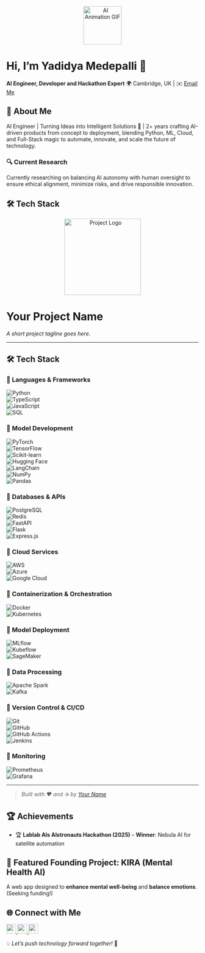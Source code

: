 <div align="center">
  <img src="https://media.giphy.com/media/jZIq9jQjvBE6krE3Z6/giphy.gif" alt="AI Animation GIF" width="100" height="100"/>
</div>

# Hi, I’m **Yadidya Medepalli** 👋  
**AI Engineer, Developer and Hackathon Expert**
🌍 Cambridge, UK | ✉️ [Email Me](mailto:yadikrish@gmail.com)  

## 🚀 About Me  
AI Engineer | Turning Ideas into Intelligent Solutions 🚀 | 2+ years crafting AI-driven products from concept to deployment, blending Python, ML, Cloud, and Full-Stack magic to automate, innovate, and scale the future of technology.

### 🔍 Current Research  
Currently researching on balancing AI autonomy with human oversight to ensure ethical alignment, minimize risks, and drive responsible innovation.  

## 🛠️ Tech Stack

<p align="center">
  <img src="https://raw.githubusercontent.com/yourname/yourrepo/main/assets/logo.png" alt="Project Logo" width="200"/>
</p>

# Your Project Name

_A short project tagline goes here._

---

## 🛠️ Tech Stack

### 🔗 Languages & Frameworks  
![Python](https://img.shields.io/badge/Python-3776AB?logo=python&logoColor=white)  
![TypeScript](https://img.shields.io/badge/TypeScript-3178C6?logo=typescript&logoColor=white)  
![JavaScript](https://img.shields.io/badge/JavaScript-F7DF1E?logo=javascript&logoColor=black)  
![SQL](https://img.shields.io/badge/SQL-4479A1?logo=mysql&logoColor=white)

### 🔗 Model Development  
![PyTorch](https://img.shields.io/badge/PyTorch-EE4C2C?logo=pytorch&logoColor=white)  
![TensorFlow](https://img.shields.io/badge/TensorFlow-FF6F00?logo=tensorflow&logoColor=white)  
![Scikit-learn](https://img.shields.io/badge/Scikit--learn-F7931E?logo=scikit-learn&logoColor=white)  
![Hugging Face](https://img.shields.io/badge/Hugging%20Face-FF6E21?logo=huggingface&logoColor=white)  
![LangChain](https://img.shields.io/badge/LangChain-000000?logo=langchain&logoColor=white)  
![NumPy](https://img.shields.io/badge/NumPy-013243?logo=numpy&logoColor=white)  
![Pandas](https://img.shields.io/badge/Pandas-150458?logo=pandas&logoColor=white)

### 🔗 Databases & APIs  
![PostgreSQL](https://img.shields.io/badge/PostgreSQL-336791?logo=postgresql&logoColor=white)  
![Redis](https://img.shields.io/badge/Redis-DC382D?logo=redis&logoColor=white)  
![FastAPI](https://img.shields.io/badge/FastAPI-009688?logo=fastapi&logoColor=white)  
![Flask](https://img.shields.io/badge/Flask-000000?logo=flask&logoColor=white)  
![Express.js](https://img.shields.io/badge/Express.js-000000?logo=express&logoColor=white)

### 🔗 Cloud Services  
![AWS](https://img.shields.io/badge/AWS-232F3E?logo=amazon-aws&logoColor=white)  
![Azure](https://img.shields.io/badge/Microsoft_Azure-0089D6?logo=microsoft-azure&logoColor=white)  
![Google Cloud](https://img.shields.io/badge/Google_Cloud-4285F4?logo=google-cloud&logoColor=white)

### 🔗 Containerization & Orchestration  
![Docker](https://img.shields.io/badge/Docker-2496ED?logo=docker&logoColor=white)  
![Kubernetes](https://img.shields.io/badge/Kubernetes-326CE5?logo=kubernetes&logoColor=white)

### 🔗 Model Deployment  
![MLflow](https://img.shields.io/badge/MLflow-025679?logo=mlflow&logoColor=white)  
![Kubeflow](https://img.shields.io/badge/Kubeflow-4285F4?logo=kubeflow&logoColor=white)  
![SageMaker](https://img.shields.io/badge/SageMaker-FF9900?logo=amazonsagemaker&logoColor=white)

### 🔗 Data Processing  
![Apache Spark](https://img.shields.io/badge/Apache_Spark-E25A1C?logo=apache-spark&logoColor=white)  
![Kafka](https://img.shields.io/badge/Apache_Kafka-231F20?logo=apache-kafka&logoColor=white)

### 🔗 Version Control & CI/CD  
![Git](https://img.shields.io/badge/Git-F05032?logo=git&logoColor=white)  
![GitHub](https://img.shields.io/badge/GitHub-181717?logo=github&logoColor=white)  
![GitHub Actions](https://img.shields.io/badge/GitHub_Actions-2088FF?logo=github-actions&logoColor=white)  
![Jenkins](https://img.shields.io/badge/Jenkins-D24939?logo=jenkins&logoColor=white)

### 🔗 Monitoring  
![Prometheus](https://img.shields.io/badge/Prometheus-E6522C?logo=prometheus&logoColor=white)  
![Grafana](https://img.shields.io/badge/Grafana-F46800?logo=grafana&logoColor=white)

---

> _Built with ❤️ and ☕ by [Your Name](https://github.com/yourname)_



## 🏆 Achievements  
- 🏆 **Lablab AIs AIstronauts Hackathon (2025)** – **Winner**: Nebula AI for satellite automation  

## 📌 Featured Founding Project: **KIRA (Mental Health AI)**  
A web app designed to **enhance mental well-being** and **balance emotions**. (Seeking funding!)  

## 🌐 Connect with Me  
<a href="https://github.com/YadidyaM">
  <img src="https://img.shields.io/badge/GitHub-181717?style=for-the-badge&logo=github&logoColor=white" height="25">
</a>  
<a href="https://www.linkedin.com/in/yadidya-medepalli/">
  <img src="https://img.shields.io/badge/LinkedIn-0077B5?style=for-the-badge&logo=linkedin&logoColor=white" height="25">
</a>  
<a href="https://yadidya.netlify.app/">
  <img src="https://img.shields.io/badge/Portfolio-000000?style=for-the-badge&logo=vercel&logoColor=white" height="25">
</a>  

💡 *Let’s push technology forward together!* 🚀  
